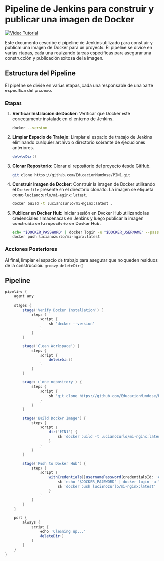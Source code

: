 # Pipeline de Jenkins para construir y publicar una imagen de Docker

[![Video Tutorial](https://img.youtube.com/vi/5clu3ngTce0/hqdefault.jpg)](https://www.youtube.com/watch?v=5clu3ngTce0)

Este documento describe el pipeline de Jenkins utilizado para construir y publicar una imagen de Docker para un proyecto. El pipeline se divide en varias etapas, cada una realizando tareas específicas para asegurar una construcción y publicación exitosa de la imagen.

## Estructura del Pipeline

El pipeline se divide en varias etapas, cada una responsable de una parte específica del proceso.

### Etapas

1. **Verificar Instalación de Docker**:
    Verificar que Docker esté correctamente instalado en el entorno de Jenkins.
      ```bash
      docker --version
      ```

2. **Limpiar Espacio de Trabajo**:
    Limpiar el espacio de trabajo de Jenkins eliminando cualquier archivo o directorio sobrante de ejecuciones anteriores.
      ```groovy
      deleteDir()
      ```

3. **Clonar Repositorio**:
    Clonar el repositorio del proyecto desde GitHub.
      ```bash
      git clone https://github.com/EducacionMundose/PIN1.git
      ```

4. **Construir Imagen de Docker**:
    Construir la imagen de Docker utilizando el `Dockerfile` presente en el directorio clonado. La imagen se etiqueta como `lucianozurlo/mi-nginx:latest`.
      ```bash
      docker build -t lucianozurlo/mi-nginx:latest .
      ```

5. **Publicar en Docker Hub**:
    Iniciar sesión en Docker Hub utilizando las credenciales almacenadas en Jenkins y luego publicar la imagen construida en tu repositorio en Docker Hub.
      ```bash
      echo "$DOCKER_PASSWORD" | docker login -u "$DOCKER_USERNAME" --password-stdin
      docker push lucianozurlo/mi-nginx:latest
      ```

### Acciones Posteriores

Al final, limpiar el espacio de trabajo para asegurar que no queden residuos de la construcción.
    ```groovy
    deleteDir()
    ```


## Pipeline

```groovy
pipeline {
    agent any
    
    stages {
        stage('Verify Docker Installation') {
            steps {
                script {
                    sh 'docker --version'
                }
            }
        }

        stage('Clean Workspace') {
            steps {
                script {
                    deleteDir()
                }
            }
        }

        stage('Clone Repository') {
            steps {
                script {
                    sh 'git clone https://github.com/EducacionMundose/PIN1.git'
                }
            }
        }

        stage('Build Docker Image') {
            steps {
                script {
                    dir('PIN1') {
                        sh 'docker build -t lucianozurlo/mi-nginx:latest .'
                    }
                }
            }
        }

        stage('Push to Docker Hub') {
            steps {
                script {
                    withCredentials([usernamePassword(credentialsId: 'dockerhub-id', usernameVariable: 'DOCKER_USERNAME', passwordVariable: 'DOCKER_PASSWORD')]) {
                        sh 'echo "$DOCKER_PASSWORD" | docker login -u "$DOCKER_USERNAME" --password-stdin'
                        sh 'docker push lucianozurlo/mi-nginx:latest'
                    }
                }
            }
        }
    }

    post {
        always {
            script {
                echo 'Cleaning up...'
                deleteDir()
            }
        }
    }
}
